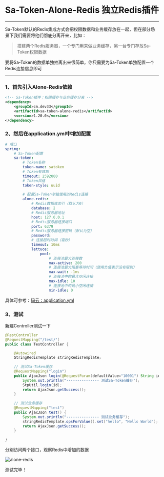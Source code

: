 # Sa-Token-Alone-Redis 独立Redis插件
--- 

Sa-Token默认的Redis集成方式会把权限数据和业务缓存放在一起，但在部分场景下我们需要将他们彻底分离开来，比如：

> 搭建两个Redis服务器，一个专门用来做业务缓存，另一台专门存放Sa-Token权限数据 

要将Sa-Token的数据单独抽离出来很简单，你只需要为Sa-Token单独配置一个Redis连接信息即可 

--- 


### 1、首先引入Alone-Redis依赖 

``` xml
<!-- Sa-Token插件：权限缓存与业务缓存分离 -->
<dependency>
	<groupId>cn.dev33</groupId>
	<artifactId>sa-token-alone-redis</artifactId>
	<version>1.20.0</version>
</dependency>
```


### 2、然后在application.yml中增加配置
``` yml
# 端口
spring: 
    # Sa-Token配置
    sa-token: 
        # Token名称
        token-name: satoken
        # Token有效期
        timeout: 2592000
        # Token风格
        token-style: uuid
		
        # 配置Sa-Token单独使用的Redis连接 
        alone-redis: 
            # Redis数据库索引（默认为0）
            database: 2
            # Redis服务器地址
            host: 127.0.0.1
            # Redis服务器连接端口
            port: 6379
            # Redis服务器连接密码（默认为空）
            password: 
            # 连接超时时间（毫秒）
            timeout: 10ms
            lettuce: 
                pool:
                    # 连接池最大连接数
                    max-active: 200
                    # 连接池最大阻塞等待时间（使用负值表示没有限制）
                    max-wait: -1ms
                    # 连接池中的最大空闲连接
                    max-idle: 10
                    # 连接池中的最小空闲连接
                    min-idle: 0
```

具体可参考：[码云：application.yml](https://gitee.com/dromara/sa-token/blob/dev/sa-token-demo/sa-token-demo-alone-redis/src/main/resources/application.yml)


### 3、测试
新建Controller测试一下 
``` java
@RestController
@RequestMapping("/test/")
public class TestController {

	@Autowired
	StringRedisTemplate stringRedisTemplate;
	
	// 测试Sa-Token缓存
	@RequestMapping("login")
	public AjaxJson login(@RequestParam(defaultValue="10001") String id) {
		System.out.println("--------------- 测试Sa-Token缓存");
		StpUtil.login(id);	
		return AjaxJson.getSuccess();
	}
	
	// 测试业务缓存
	@RequestMapping("test")
	public AjaxJson test() {
		System.out.println("--------------- 测试业务缓存");
		stringRedisTemplate.opsForValue().set("hello", "Hello World");
		return AjaxJson.getSuccess();
	}
	
}
```

分别访问两个接口，观察Redis中增加的数据 

![alone-redis](https://oss.dev33.cn/sa-token/doc/alone-redis.png 's-w')

测试完毕！
